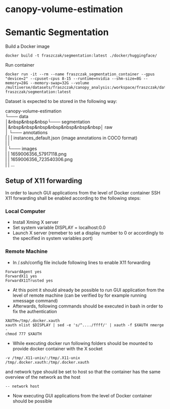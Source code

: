 # canopy-volume-estimation


# Semantic Segmentation

Build a Docker image
```
docker build -t fraszczak/segmentation:latest ./docker/huggingface/
```

Run container

```
docker run -it --rm --name fraszczak_segmentation_container --gpus "device=2" --cpuset-cpus 8-15 --runtime=nvidia --shm-size=8G --memory=28G --memory-swap=32G --volume /multiverse/datasets/fraszczak/canopy_analysis:/workspace/fraszczak/datasets fraszczak/segmentation:latest
```

Dataset is expected to be stored in the following way:

canopy-volume-estimation <br />
└─── data <br />
│&nbsp&nbsp&nbsp└─── segmentation <br />
│&nbsp&nbsp&nbsp&nbsp&nbsp&nbsp&nbsp│  raw <br />
│       └─── annotations <br />
|       |   | instances_default.json (image annotations in COCO format) <br />
|       | <br />
|       └─── images <br />
|           | 1659006356_57917118.png <br />
|           | 1659006356_723540306.png <br />
|           | ... <br />



## Setup of X11 forwarding
In order to launch GUI applications from the level of Docker container SSH X11 forwarding shall be enabled according to the following steps:


### Local Computer
* Install Xming X server
* Set system variable DISPLAY = localhost:0.0
* Launch X server (remeber to set a display number to 0 or accordingly to the specified in system variables port)

### Remote Machine
* In /.ssh/config file include following lines to enable X11 forwarding
```
ForwardAgent yes
ForwardX11 yes
ForwardX11Trusted yes
```
* At this point it should already be possible to run GUI application from the level of remote machine (can be verified by for example running xmessage command)
* Afterwards, following commands should be executed in bash in order to fix the authentication
```
XAUTH=/tmp/.docker.xauth
xauth nlist $DISPLAY | sed -e 's/^..../ffff/' | xauth -f $XAUTH nmerge -
chmod 777 $XAUTH
```
* While executing docker run following folders should be mounted to provide docker container with the X socket
```
-v /tmp/.X11-unix/:/tmp/.X11-unix
/tmp/.docker.xauth:/tmp/.docker.xauth
```
and network type should be set to host so that the container has the same overview of the network as the host

```
-- network host
```

* Now executing GUI applications from the level of Docker container should be possible
